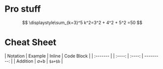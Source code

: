 
# Pro stuff
$$
\displaystyle\sum_{k=3}^5 k^2=3^2 + 4^2 + 5^2 =50
$$

# Cheat Sheet
| Notation |  Example | Inline | Code Block |
| :------- | | :----: | :----: | ---------: |
| Addition | $a+$b | ``` $a+$b ``` |  

